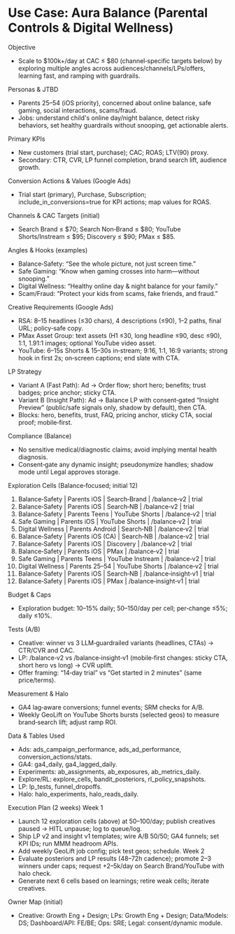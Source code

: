# Use Case: Aura Balance (Parental Controls & Digital Wellness)

Objective
- Scale to $100k+/day at CAC ≤ $80 (channel‑specific targets below) by exploring multiple angles across audiences/channels/LPs/offers, learning fast, and ramping with guardrails.

Personas & JTBD
- Parents 25–54 (iOS priority), concerned about online balance, safe gaming, social interactions, scams/fraud.
- Jobs: understand child's online day/night balance, detect risky behaviors, set healthy guardrails without snooping, get actionable alerts.

Primary KPIs
- New customers (trial start, purchase); CAC; ROAS; LTV(90) proxy.
- Secondary: CTR, CVR, LP funnel completion, brand search lift, audience growth.

Conversion Actions & Values (Google Ads)
- Trial start (primary), Purchase, Subscription; include_in_conversions=true for KPI actions; map values for ROAS.

Channels & CAC Targets (initial)
- Search Brand ≤ $70; Search Non‑Brand ≤ $80; YouTube Shorts/Instream ≤ $95; Discovery ≤ $90; PMax ≤ $85.

Angles & Hooks (examples)
- Balance‑Safety: “See the whole picture, not just screen time.”
- Safe Gaming: “Know when gaming crosses into harm—without snooping.”
- Digital Wellness: “Healthy online day & night balance for your family.”
- Scam/Fraud: “Protect your kids from scams, fake friends, and fraud.”

Creative Requirements (Google Ads)
- RSA: 8–15 headlines (≤30 chars), 4 descriptions (≤90), 1–2 paths, final URL; policy‑safe copy.
- PMax Asset Group: text assets (H1 ≤30, long headline ≤90, desc ≤90), 1:1, 1.91:1 images; optional YouTube video asset.
- YouTube: 6–15s Shorts & 15–30s in‑stream; 9:16, 1:1, 16:9 variants; strong hook in first 2s; on‑screen captions; end slate with CTA.

LP Strategy
- Variant A (Fast Path): Ad → Order flow; short hero; benefits; trust badges; price anchor; sticky CTA.
- Variant B (Insight Path): Ad → Balance LP with consent‑gated “Insight Preview” (public/safe signals only, shadow by default), then CTA.
- Blocks: hero, benefits, trust, FAQ, pricing anchor, sticky CTA, social proof; mobile‑first.

Compliance (Balance)
- No sensitive medical/diagnostic claims; avoid implying mental health diagnosis.
- Consent‑gate any dynamic insight; pseudonymize handles; shadow mode until Legal approves storage.

Exploration Cells (Balance‑focused; initial 12)
1) Balance‑Safety | Parents iOS | Search‑Brand | /balance‑v2 | trial
2) Balance‑Safety | Parents iOS | Search‑NB | /balance‑v2 | trial
3) Balance‑Safety | Parents Teens | YouTube Shorts | /balance‑v2 | trial
4) Safe Gaming | Parents iOS | YouTube Shorts | /balance‑v2 | trial
5) Digital Wellness | Parents Android | Search‑NB | /balance‑v2 | trial
6) Balance‑Safety | Parents iOS (CA) | Search‑NB | /balance‑v2 | trial
7) Balance‑Safety | Parents iOS | Discovery | /balance‑v2 | trial
8) Balance‑Safety | Parents iOS | PMax | /balance‑v2 | trial
9) Safe Gaming | Parents Teens | YouTube Instream | /balance‑v2 | trial
10) Digital Wellness | Parents 25–54 | YouTube Shorts | /balance‑v2 | trial
11) Balance‑Safety | Parents iOS | Search‑NB | /balance‑insight‑v1 | trial
12) Balance‑Safety | Parents iOS | PMax | /balance‑insight‑v1 | trial

Budget & Caps
- Exploration budget: 10–15% daily; $50–$150/day per cell; per‑change ≤5%; daily ≤10%.

Tests (A/B)
- Creative: winner vs 3 LLM‑guardrailed variants (headlines, CTAs) → CTR/CVR and CAC.
- LP: /balance‑v2 vs /balance‑insight‑v1 (mobile‑first changes: sticky CTA, short hero vs long) → CVR uplift.
- Offer framing: “14‑day trial” vs “Get started in 2 minutes” (same price/terms).

Measurement & Halo
- GA4 lag‑aware conversions; funnel events; SRM checks for A/B.
- Weekly GeoLift on YouTube Shorts bursts (selected geos) to measure brand‑search lift; adjust ramp ROI.

Data & Tables Used
- Ads: ads_campaign_performance, ads_ad_performance, conversion_actions/stats.
- GA4: ga4_daily, ga4_lagged_daily.
- Experiments: ab_assignments, ab_exposures, ab_metrics_daily.
- Explore/RL: explore_cells, bandit_posteriors, rl_policy_snapshots.
- LP: lp_tests, funnel_dropoffs.
- Halo: halo_experiments, halo_reads_daily.

Execution Plan (2 weeks)
Week 1
- Launch 12 exploration cells (above) at $50–$100/day; publish creatives paused → HITL unpause; log to queue/log.
- Ship LP v2 and insight v1 templates; wire A/B 50/50; GA4 funnels; set KPI IDs; run MMM headroom APIs.
- Add weekly GeoLift job config; pick test geos; schedule.
Week 2
- Evaluate posteriors and LP results (48–72h cadence); promote 2–3 winners under caps; request +$2–$5k/day on Search Brand/YouTube with halo check.
- Generate next 6 cells based on learnings; retire weak cells; iterate creatives.

Owner Map (initial)
- Creative: Growth Eng + Design; LPs: Growth Eng + Design; Data/Models: DS; Dashboard/API: FE/BE; Ops: SRE; Legal: consent/dynamic module.


